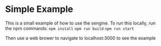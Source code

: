 # Simple Example

This is a small example of how to use the sengine. To run this locally, run the npm commands:
`npm install`
`npm run build`
`npm run start`

Then use a web brower to navigate to localhost:3000 to see the example
